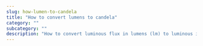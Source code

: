 ```yaml
---
slug: how-lumen-to-candela
title: "How to convert lumens to candela"
category: ""
subcategory: ""
description: "How to convert luminous flux in lumens (lm) to luminous intensity in candela (cd)."
---
```


